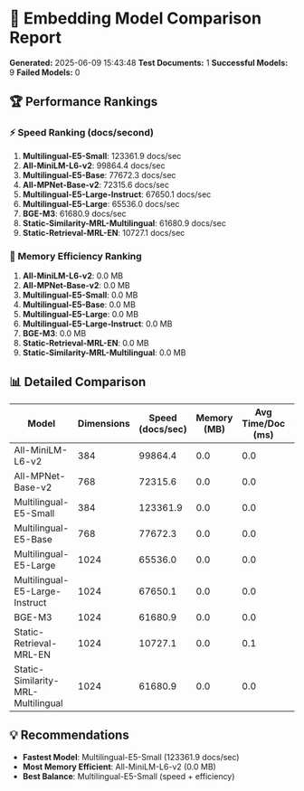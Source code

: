 # 🚀 Embedding Model Comparison Report
**Generated:** 2025-06-09 15:43:48
**Test Documents:** 1
**Successful Models:** 9
**Failed Models:** 0

## 🏆 Performance Rankings

### ⚡ Speed Ranking (docs/second)
1. **Multilingual-E5-Small**: 123361.9 docs/sec
2. **All-MiniLM-L6-v2**: 99864.4 docs/sec
3. **Multilingual-E5-Base**: 77672.3 docs/sec
4. **All-MPNet-Base-v2**: 72315.6 docs/sec
5. **Multilingual-E5-Large-Instruct**: 67650.1 docs/sec
6. **Multilingual-E5-Large**: 65536.0 docs/sec
7. **BGE-M3**: 61680.9 docs/sec
8. **Static-Similarity-MRL-Multilingual**: 61680.9 docs/sec
9. **Static-Retrieval-MRL-EN**: 10727.1 docs/sec

### 💾 Memory Efficiency Ranking
1. **All-MiniLM-L6-v2**: 0.0 MB
2. **All-MPNet-Base-v2**: 0.0 MB
3. **Multilingual-E5-Small**: 0.0 MB
4. **Multilingual-E5-Base**: 0.0 MB
5. **Multilingual-E5-Large**: 0.0 MB
6. **Multilingual-E5-Large-Instruct**: 0.0 MB
7. **BGE-M3**: 0.0 MB
8. **Static-Retrieval-MRL-EN**: 0.0 MB
9. **Static-Similarity-MRL-Multilingual**: 0.0 MB

## 📊 Detailed Comparison

| Model | Dimensions | Speed (docs/sec) | Memory (MB) | Avg Time/Doc (ms) | Type |
|-------|------------|------------------|-------------|-------------------|------|
| All-MiniLM-L6-v2 | 384 | 99864.4 | 0.0 | 0.0 | real |
| All-MPNet-Base-v2 | 768 | 72315.6 | 0.0 | 0.0 | real |
| Multilingual-E5-Small | 384 | 123361.9 | 0.0 | 0.0 | real |
| Multilingual-E5-Base | 768 | 77672.3 | 0.0 | 0.0 | real |
| Multilingual-E5-Large | 1024 | 65536.0 | 0.0 | 0.0 | real |
| Multilingual-E5-Large-Instruct | 1024 | 67650.1 | 0.0 | 0.0 | real |
| BGE-M3 | 1024 | 61680.9 | 0.0 | 0.0 | real |
| Static-Retrieval-MRL-EN | 1024 | 10727.1 | 0.0 | 0.1 | real |
| Static-Similarity-MRL-Multilingual | 1024 | 61680.9 | 0.0 | 0.0 | real |

## 💡 Recommendations

- **Fastest Model**: Multilingual-E5-Small (123361.9 docs/sec)
- **Most Memory Efficient**: All-MiniLM-L6-v2 (0.0 MB)
- **Best Balance**: Multilingual-E5-Small (speed + efficiency)